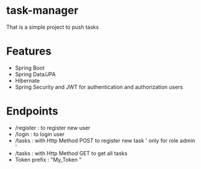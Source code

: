 # task-manager

That is a simple project to push tasks

# Features

- Spring Boot 
- Spring Data/JPA
- Hibernate
- Spring Security and JWT for authentication and authorization users 

# Endpoints

- /register : to register new user
- /login : to login user
- /tasks : with Http Method POST to register new task ' only for role admin '
- /tasks : with Http Method GET to get all tasks
- Token prefix : "My_Token "
